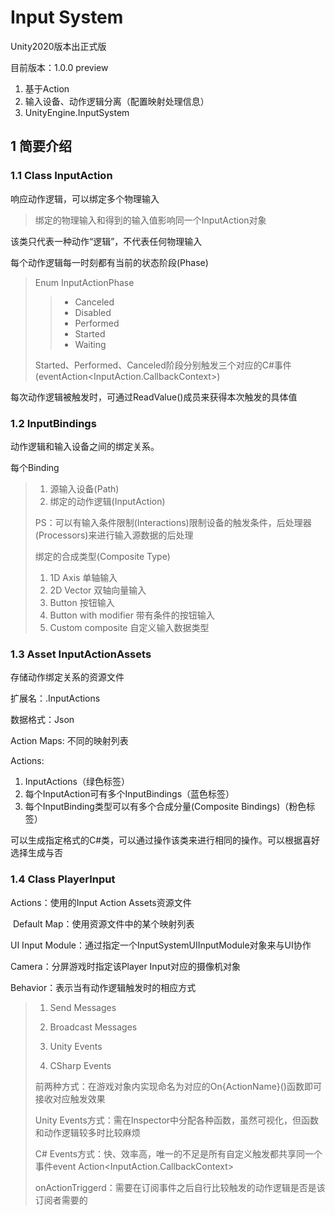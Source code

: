 # Input System

Unity2020版本出正式版

目前版本：1.0.0 preview



1. 基于Action
2. 输入设备、动作逻辑分离（配置映射处理信息）
3. UnityEngine.InputSystem



## 1 简要介绍

### 1.1 Class InputAction

响应动作逻辑，可以绑定多个物理输入

> 绑定的物理输入和得到的输入值影响同一个InputAction对象

该类只代表一种动作“逻辑”，不代表任何物理输入



每个动作逻辑每一时刻都有当前的状态阶段(Phase)

> Enum InputActionPhase
>
> > * Canceled
> > * Disabled
> > * Performed
> > * Started
> > * Waiting
>
> Started、Performed、Canceled阶段分别触发三个对应的C#事件(eventAction<InputAction.CallbackContext>)



每次动作逻辑被触发时，可通过ReadValue<TValue>()成员来获得本次触发的具体值

### 1.2 InputBindings

动作逻辑和输入设备之间的绑定关系。

每个Binding

> 1. 源输入设备(Path)
> 2. 绑定的动作逻辑(InputAction)
>
> PS：可以有输入条件限制(Interactions)限制设备的触发条件，后处理器(Processors)来进行输入源数据的后处理
>
> 绑定的合成类型(Composite Type)
>
> 1. 1D Axis 单轴输入
> 2. 2D Vector 双轴向量输入
> 3. Button 按钮输入
> 4. Button with modifier 带有条件的按钮输入
> 5. Custom composite 自定义输入数据类型

### 1.3 Asset InputActionAssets

存储动作绑定关系的资源文件

扩展名：.InputActions

数据格式：Json



Action Maps: 不同的映射列表

Actions: 

1. InputActions（绿色标签）
2. 每个InputAction可有多个InputBindings（蓝色标签）
3. 每个InputBinding类型可以有多个合成分量(Composite Bindings)（粉色标签）



可以生成指定格式的C#类，可以通过操作该类来进行相同的操作。可以根据喜好选择生成与否



### 1.4 Class PlayerInput

Actions：使用的Input Action Assets资源文件

​		Default Map：使用资源文件中的某个映射列表

UI Input Module：通过指定一个InputSystemUIInputModule对象来与UI协作

Camera：分屏游戏时指定该Player Input对应的摄像机对象

Behavior：表示当有动作逻辑触发时的相应方式

> 1. Send Messages
>
> 2. Broadcast Messages
>
> 3. Unity Events
>
> 4. CSharp Events
>
> 前两种方式：在游戏对象内实现命名为对应的On{ActionName}()函数即可接收对应触发效果
>
> Unity Events方式：需在Inspector中分配各种函数，虽然可视化，但函数和动作逻辑较多时比较麻烦
>
> C# Events方式：快、效率高，唯一的不足是所有自定义触发都共享同一个事件event Action<InputAction.CallbackContext>
>
> onActionTriggerd：需要在订阅事件之后自行比较触发的动作逻辑是否是该订阅者需要的

